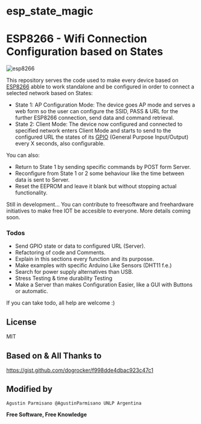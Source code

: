 # esp_state_magic

# ESP8266 - Wifi Connection Configuration based on States

![esp8266](https://tuts.codingo.me/wp-content/uploads/2016/05/ESP-12.jpg)

This repository serves the code used to make every device based on [ESP8266](https://en.wikipedia.org/wiki/ESP8266) abble to work standalone and be configured in order to connect a selected network based on States:
  - State 1: AP Configuration Mode: The device goes AP mode and serves a web form so the user can configure the SSID, PASS & URL for the further ESP8266 connection, send data and command retrieval.
  - State 2: Client Mode: The device now configured and connected to specified network enters Client Mode and starts to send to the configured URL the states of its [GPIO](https://en.wikipedia.org/wiki/General-purpose_input/output) (General Purpose Input/Output) every X seconds, also configurable.
  

You can also:
  - Return to State 1 by sending specific commands by POST form Server.
  - Reconfigure from State 1 or 2 some behaviour like the time between data is sent to Server.
  - Reset the EEPROM and leave it blank but without stopping actual functionality.

Still in development...
You can contribute to freesoftware and freehardware initiatives to make free IOT be accesible to everyone.
More details coming soon.


### Todos

 - Send GPIO state or data to configured URL (Server).
 - Refactoring of code and Comments.
 - Explain in this sections every function and its purposse.
 - Make examples with specific Arduino Like Sensors (DHT11 f.e.)
 - Search for power supply alternatives than USB.
 - Stress Testing & time durability Testing
 - Make a Server than makes Configuration Easier, like a GUI with Buttons or automatic.

If you can take todo, all help are welcome :)

License
----

MIT

Based on & All Thanks to 
----

https://gist.github.com/dogrocker/f998dde4dbac923c47c1

Modified by
----

```Agustin Parmisano @AgustinParmisano UNLP Argentina```

**Free Software, Free Knowledge**
